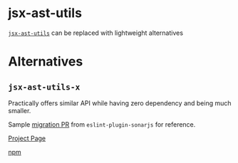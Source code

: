 # jsx-ast-utils

[`jsx-ast-utils`](https://github.com/jsx-eslint/jsx-ast-utils) can be replaced with lightweight alternatives

# Alternatives

## `jsx-ast-utils-x`

Practically offers similar API while having zero dependency and being much smaller.

Sample [migration PR](https://github.com/SonarSource/SonarJS/pull/5625) from `eslint-plugin-sonarjs` for reference.

[Project Page](https://github.com/eslinter/jsx-ast-utils-x)

[npm](https://www.npmjs.com/package/jsx-ast-utils-x)

